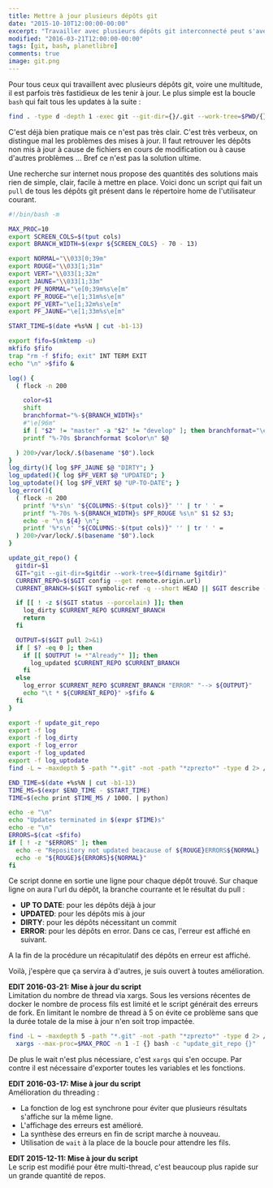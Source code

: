 ```yaml
---
title: Mettre à jour plusieurs dépôts git
date: "2015-10-10T12:00:00-00:00"
excerpt: "Travailler avec plusieurs dépôts git interconnecté peut s'avérer fastidieux voilà une possibilité pour gérer ça."
modified: "2016-03-21T12:00:00-00:00"
tags: [git, bash, planetlibre]
comments: true
image: git.png
---
```

Pour tous ceux qui travaillent avec plusieurs dépôts git, voire une multitude, il est parfois très fastidieux de les tenir à jour. Le plus simple est la boucle
`bash` qui fait tous les updates à la suite :

``` bash
find . -type d -depth 1 -exec git --git-dir={}/.git --work-tree=$PWD/{} pull origin master \;
```

C'est déjà bien pratique mais ce n'est pas très clair. C'est très verbeux, on distingue mal les problèmes des mises à jour. Il faut retrouver les dépôts non
mis à jour à cause de fichiers en cours de modification ou à cause d'autres problèmes ... Bref ce n'est pas la solution ultime.

Une recherche sur internet nous propose des quantités des solutions mais rien de simple, clair, facile à mettre en place. Voici donc un script qui fait un
`pull` de tous les dépôts git présent dans le répertoire home de l'utilisateur courant.

``` bash
#!/bin/bash -m

MAX_PROC=10
export SCREEN_COLS=$(tput cols)
export BRANCH_WIDTH=$(expr ${SCREEN_COLS} - 70 - 13)

export NORMAL="\\033[0;39m"
export ROUGE="\\033[1;31m"
export VERT="\\033[1;32m"
export JAUNE="\\033[1;33m"
export PF_NORMAL="\e[0;39m%s\e[m"
export PF_ROUGE="\e[1;31m%s\e[m"
export PF_VERT="\e[1;32m%s\e[m"
export PF_JAUNE="\e[1;33m%s\e[m"

START_TIME=$(date +%s%N | cut -b1-13)

export fifo=$(mktemp -u)
mkfifo $fifo
trap "rm -f $fifo; exit" INT TERM EXIT
echo "\n" >$fifo &

log() {
  ( flock -n 200

    color=$1
    shift
    branchformat="%-${BRANCH_WIDTH}s"
    #"\e[96m"
    if [ "$2" != "master" -a "$2" != "develop" ]; then branchformat="\e[96m%-${BRANCH_WIDTH}s\e[m"; fi
    printf "%-70s $branchformat $color\n" $@

  ) 200>/var/lock/.$(basename "$0").lock
}
log_dirty(){ log $PF_JAUNE $@ "DIRTY"; }
log_updated(){ log $PF_VERT $@ "UPDATED"; }
log_uptodate(){ log $PF_VERT $@ "UP-TO-DATE"; }
log_error(){
  ( flock -n 200
    printf '%*s\n' "${COLUMNS:-$(tput cols)}" '' | tr ' ' =
    printf "%-70s %-${BRANCH_WIDTH}s $PF_ROUGE %s\n" $1 $2 $3;
    echo -e "\n ${4} \n";
    printf '%*s\n' "${COLUMNS:-$(tput cols)}" '' | tr ' ' =
  ) 200>/var/lock/.$(basename "$0").lock
}

update_git_repo() {
  gitdir=$1
  GIT="git --git-dir=$gitdir --work-tree=$(dirname $gitdir)"
  CURRENT_REPO=$($GIT config --get remote.origin.url)
  CURRENT_BRANCH=$($GIT symbolic-ref -q --short HEAD || $GIT describe --tags --exact-match)

  if [[ ! -z $($GIT status --porcelain) ]]; then
    log_dirty $CURRENT_REPO $CURRENT_BRANCH
    return
  fi

  OUTPUT=$($GIT pull 2>&1)
  if [ $? -eq 0 ]; then
    if [[ $OUTPUT != *"Already"* ]]; then
      log_updated $CURRENT_REPO $CURRENT_BRANCH
    fi
  else
    log_error $CURRENT_REPO $CURRENT_BRANCH "ERROR" "--> ${OUTPUT}"
    echo "\t * ${CURRENT_REPO}" >$fifo &
  fi
}

export -f update_git_repo
export -f log
export -f log_dirty
export -f log_error
export -f log_updated
export -f log_uptodate
find -L ~ -maxdepth 5 -path "*.git" -not -path "*zprezto*" -type d 2> /dev/null | xargs --max-proc=$MAX_PROC -n 1 -I {} bash -c "update_git_repo {}"

END_TIME=$(date +%s%N | cut -b1-13)
TIME_MS=$(expr $END_TIME - $START_TIME)
TIME=$(echo print $TIME_MS / 1000. | python)

echo -e "\n"
echo "Updates terminated in $(expr $TIME)s"
echo -e "\n"
ERRORS=$(cat <$fifo)
if [ ! -z "$ERRORS" ]; then
  echo -e "Repository not updated beacause of ${ROUGE}ERRORS${NORMAL} :"
  echo -e "${ROUGE}${ERRORS}${NORMAL}"
fi
```

Ce script donne en sortie une ligne pour chaque dépôt trouvé. Sur chaque ligne on aura l'url du dépôt, la branche courrante et le résultat du pull :

* **UP TO DATE**: pour les dépôts déjà à jour
* **UPDATED**: pour les dépôts mis à jour
* **DIRTY**: pour les dépôts nécessitant un commit
* **ERROR**: pour les dépôts en error. Dans ce cas, l'erreur est affiché en suivant.

A la fin de la procédure un récapitulatif des dépôts en erreur est affiché.

Voilà, j'espère que ça servira à d'autres, je suis ouvert à toutes amélioration.

**EDIT 2016-03-21: Mise à jour du script**<br/>
Limitation du nombre de thread via xargs. Sous les versions récentes de docker le nombre de process fils est limité et le script générait des erreurs de fork.
En limitant le nombre de thread à 5 on évite ce problème sans que la durée totale de la mise à jour n'en soit trop impactée.

``` bash
find -L ~ -maxdepth 5 -path "*.git" -not -path "*zprezto*" -type d 2> /dev/null | \
  xargs --max-proc=$MAX_PROC -n 1 -I {} bash -c "update_git_repo {}"
```
De plus le wait n'est plus nécessiare, c'est `xargs` qui s'en occupe. Par contre il est nécessaire d'exporter toutes les variables et les fonctions.

**EDIT 2016-03-17: Mise à jour du script**<br/>
Amélioration du threading :

* La fonction de log est synchrone pour éviter que plusieurs résultats s'affiche sur la même ligne.
* L'affichage des erreurs est amélioré.
* La synthèse des erreurs en fin de script marche à nouveau.
* Utilisation de `wait` à la place de la boucle pour attendre les fils.

**EDIT 2015-12-11: Mise à jour du script**<br/>
Le scrip est modifié pour être multi-thread, c'est beaucoup plus rapide sur un grande quantité de repos.
